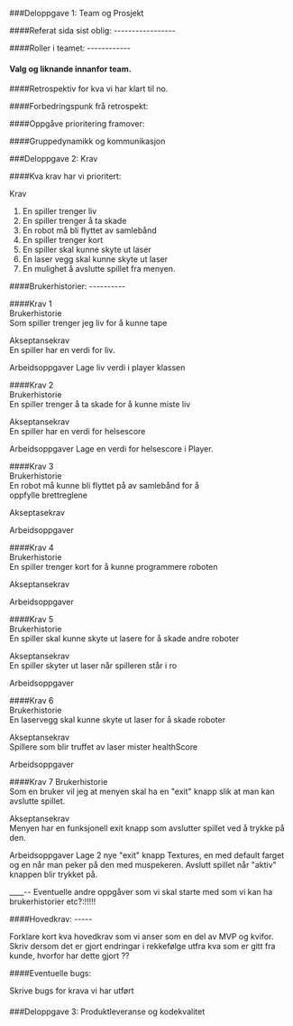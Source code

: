 ###Deloppgave 1: Team og Prosjekt

####Referat sida sist oblig: -----------------



####Roller i teamet: ------------


#### Valg og liknande innanfor team.


####Retrospektiv for kva vi har klart til no.


####Forbedringspunk frå retrospekt:



####Oppgåve prioritering framover:



####Gruppedynamikk og kommunikasjon


###Deloppgave 2: Krav


####Kva krav har vi prioritert:

Krav	
1.	En spiller trenger liv 	
2.	En spiller trenger å ta skade	
3.	En robot må bli flyttet av samlebånd 	
4.	En spiller trenger kort 	
5.	En spiller skal kunne skyte ut laser 	
6.	En laser vegg skal kunne skyte ut laser
7. En mulighet å avslutte spillet fra menyen.

####Brukerhistorier: ----------


####Krav 1 	
Brukerhistorie	
Som spiller trenger jeg liv for å kunne tape	

Akseptansekrav 	
En spiller har en verdi for liv. 	

Arbeidsoppgaver	
Lage liv verdi i player klassen 	

####Krav 2	
Brukerhistorie 	
En spiller trenger å ta skade for å kunne miste liv 	

Akseptansekrav	
En spiller har en verdi for helsescore	

Arbeidsoppgaver	
Lage en verdi for helsescore i Player.	

####Krav 3	
Brukerhistorie	
En robot må kunne bli flyttet på av samlebånd for å 	
oppfylle brettreglene	

Akseptasekrav	

Arbeidsoppgaver	

####Krav 4	
Brukerhistorie	
En spiller trenger kort for å kunne programmere roboten	

Akseptansekrav	

Arbeidsoppgaver	

####Krav 5	
Brukerhistorie	
En spiller skal kunne skyte ut lasere for å skade andre roboter	

Akseptansekrav 	
En spiller skyter ut laser når spilleren står i ro	

Arbeidsoppgaver	


####Krav 6 	
Brukerhistorie	
En laservegg skal kunne skyte ut laser for å skade roboter	

Akseptansekrav	
Spillere som blir truffet av laser mister healthScore	

Arbeidsoppgaver	

####Krav 7
Brukerhistorie	
Som en bruker vil jeg at menyen skal ha en "exit" knapp slik at man kan avslutte spillet.

Akseptansekrav	
Menyen har en funksjonell exit knapp som avslutter spillet ved å trykke på den.	

Arbeidsoppgaver	
Lage 2 nye "exit" knapp Textures, en med default farget og en når man peker på den med muspekeren. Avslutt spillet når "aktiv" knappen blir trykket på.

______-_-_ Eventuelle andre oppgåver som vi skal starte med som vi kan ha brukerhistorier etc?:!!!!!



####Hovedkrav: -----

Forklare kort kva hovedkrav som vi anser som en del av MVP og kvifor. Skriv dersom det er gjort endringar i rekkefølge utfra 
kva som er gitt fra kunde, hvorfor har dette gjort ??



####Eventuelle bugs: 

Skrive bugs for krava vi har utført



####



###Deloppgave 3: Produktleveranse og kodekvalitet

